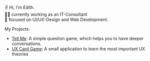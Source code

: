 ✌️ Hi, I'm Edith. </br>
👩‍💻 currently working as an IT-Consultant </br> 
🎨 focused on UI/UX-Design and Web Development.

My Projects:
- [Tell Me](https://edfii.github.io/tell-me/):  A simple question game, which helps you to have deeper conversations.
- [UX Card Game](https://edfii.github.io/UXcardGame/): A small application to learn the most important UX theories

